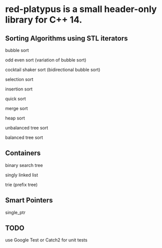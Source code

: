 # red-platypus is a small header-only library for C++ 14.

## Sorting Algorithms using STL iterators

bubble sort

odd even sort (variation of bubble sort)

cocktail shaker sort (bidirectional bubble sort)

selection sort

insertion sort

quick sort

merge sort

heap sort

unbalanced tree sort

balanced tree sort

## Containers

binary search tree

singly linked list

trie (prefix tree)

## Smart Pointers

single_ptr

## TODO
use Google Test or Catch2 for unit tests